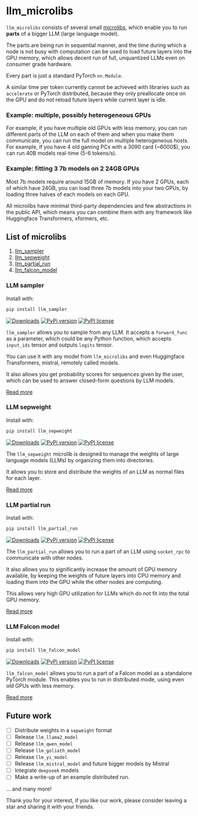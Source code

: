 # llm_microlibs

`llm_microlibs` consists of several small [microlibs](http://microlib.org/), which
enable you to run **parts** of a bigger LLM (large language model).

The parts are being run in sequential manner, and the time during which a node is not busy with computation
can be used to load future layers into the GPU memory, which allows decent run of full, unquantized LLMs even
on consumer grade hardware.

Every part is just a standard PyTorch `nn.Module`.

A similar time per token currently cannot be achieved with libraries such as `accelerate` or PyTorch distributed,
because they only preallocate once on the GPU and do not reload future layers while current layer is idle.

### Example: multiple, possibly heterogeneous GPUs

For example, if you have multiple old GPUs with less memory, you can run different parts of the LLM on each of them and
when you make them communicate, you can run the full model on multiple heterogeneous hosts.
For example, if you have 4 old gaming PCs with a 3090 card (~6000$), you can run 40B models real-time (5-6 tokens/s).

### Example: fitting 3 7b models on 2 24GB GPUs

Most 7b models require around 15GB of memory. If you have 2 GPUs, each of which have 24GB, you can load three
7b models into your two GPUs, by loading three halves of each models on each GPU.

All microlibs have minimal third-party dependencies and few abstractions in the public API, which means
you can combine them with any framework like Huggingface Transformers, xformers, etc.

## List of microlibs

1. [llm_sampler](#llm-sampler)
2. [llm_sepweight](#llm-sepweight)
3. [llm_partial_run](#llm-partial-run)
4. [llm_falcon_model](#llm-falcon-model)


### LLM sampler

Install with:

```bash
pip install llm_sampler
```

[![Downloads](https://static.pepy.tech/badge/llm_sampler/month)](https://pepy.tech/project/llm_sampler)
[![PyPi version](https://badgen.net/pypi/v/llm_sampler/)](https://pypi.com/project/llm_sampler)
[![PyPI license](https://img.shields.io/pypi/l/llm_sampler.svg)](https://pypi.python.org/pypi/llm_sampler/)

`llm_sampler` allows you to sample from any LLM.
It accepts a `forward_func` as a parameter, which could be any Python function, which accepts `input_ids` tensor and
outputs `logits` tensor.

You can use it with any model from `llm_microlibs` and even Huggingface Transformers, mistral, remotely called models.

It also allows you get probability scores for sequences given by the user,
which can be used to answer closed-form questions by LLM models.

[Read more](./llm_sampler/README.md)

### LLM sepweight

Install with:

```bash
pip install llm_sepweight
```

[![Downloads](https://static.pepy.tech/badge/llm_sepweight/month)](https://pepy.tech/project/llm_sepweight)
[![PyPi version](https://badgen.net/pypi/v/llm_sepweight/)](https://pypi.com/project/llm_sepweight)
[![PyPI license](https://img.shields.io/pypi/l/llm_sepweight.svg)](https://pypi.python.org/pypi/llm_sepweight/)


The `llm_sepweight` microlib is designed to manage the weights of large language models (LLMs) by organizing them into directories.

It allows you to store and distribute the weights of an LLM as normal files for each layer.

[Read more](./llm_sepweight/README.md)

### LLM partial run

Install with:

```bash
pip install llm_partial_run
```

[![Downloads](https://static.pepy.tech/badge/llm_partial_run/month)](https://pepy.tech/project/llm_partial_run)
[![PyPi version](https://badgen.net/pypi/v/llm_partial_run/)](https://pypi.com/project/llm_partial_run)
[![PyPI license](https://img.shields.io/pypi/l/llm_partial_run.svg)](https://pypi.python.org/pypi/llm_partial_run/)


The `llm_partial_run` allows you to run a part of an LLM using `socket_rpc` to communicate with other nodes.

It also allows you to significantly increase the amount of GPU memory available, by keeping the weights of
future layers into CPU memory and loading them into the GPU while the other nodes are computing.

This allows very high GPU utilization for LLMs which do not fit into the total GPU memory.

[Read more](./llm_partial_run/README.md)

### LLM Falcon model

Install with:

```bash
pip install llm_falcon_model
```

[![Downloads](https://static.pepy.tech/badge/llm_falcon_model/month)](https://pepy.tech/project/llm_falcon_model)
[![PyPi version](https://badgen.net/pypi/v/llm_falcon_model/)](https://pypi.com/project/llm_falcon_model)
[![PyPI license](https://img.shields.io/pypi/l/llm_falcon_model.svg)](https://pypi.python.org/pypi/llm_falcon_model/)


`llm_falcon_model` allows you to run a part of a Falcon model as a standalone PyTorch module.
This enables you to run in distributed mode, using even old GPUs with less memory.

[Read more](./llm_falcon_model/README.md)


## Future work

- [ ] Distribute weights in a `sepweight` format
- [ ] Release `llm_llama2_model`
- [ ] Release `llm_qwen_model`
- [ ] Release `llm_goliath_model`
- [ ] Release `llm_yi_model`
- [ ] Release `llm_mistral_model` and future bigger models by Mistral
- [ ] Integrate `deepseek` models
- [ ] Make a write-up of an example distributed run.

... and many more!

Thank you for your interest, if you like our work, please consider leaving a star and sharing it with your friends.